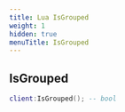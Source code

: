 ```yaml
---
title: Lua IsGrouped
weight: 1
hidden: true
menuTitle: IsGrouped
---
```

## IsGrouped
```lua
client:IsGrouped(); -- bool
```